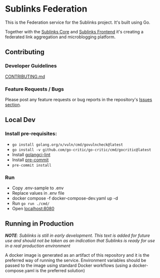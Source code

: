 # Sublinks Federation

This is the Federation service for the Sublinks project. It's built using Go.

Together with the [Sublinks Core](https://github.com/sublinks/sublinks) and [Sublinks Frontend](https://github.com/sublinks/sublinks-frontend) it's creating a federated link aggregation and microblogging platform.

## Contributing

### Developer Guidelines

[CONTRIBUTING.md](CONTRIBUTING.md)

### Feature Requests / Bugs

Please post any feature requests or bug reports in the repository's [Issues section](https://github.com/sublinks/sublinks-federation/issues).

## Local Dev

### Install pre-requisites:

- `go install golang.org/x/vuln/cmd/govulncheck@latest`
- `go install -v github.com/go-critic/go-critic/cmd/gocritic@latest`
- Install [golangci-lint](https://golangci-lint.run/usage/install/#local-installation)
- Install [pre-commit](https://pre-commit.com/#installation)
- `pre-commit install`

### Run

- Copy .env-sample to .env
- Replace values in .env file
- docker compose -f docker-compose-dev.yaml up -d
- Run `go run ./cmd/`
- Open [localhost:8080](http://localhost:8080/)

## Running in Production

_**NOTE**: Sublinks is still in early development. This text is added for future use and should not be taken as an indication that Sublinks is ready for use in a real production environment_

A docker image is generated as an artifact of this repository and it is the preferred way of running the service. Environment variables should be passed to the image using standard Docker workflows (using a docker-compose.yaml is the preferred solution)
